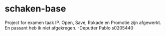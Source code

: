 # schaken-base
Project for examen taak IP. Open, Save, Rokade en Promotie zijn afgewerkt. En passant heb ik niet afgekregen.
-Deputter Pablo
s0205440